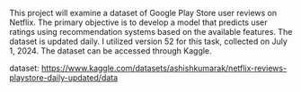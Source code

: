 This project will examine a dataset of Google Play Store user reviews on Netflix. The primary objective is to develop a model that predicts user ratings using recommendation systems based on the available features.
The dataset is updated daily. I utilized version 52 for this task, collected on July 1, 2024. The dataset can be accessed through Kaggle.


dataset: https://www.kaggle.com/datasets/ashishkumarak/netflix-reviews-playstore-daily-updated/data
